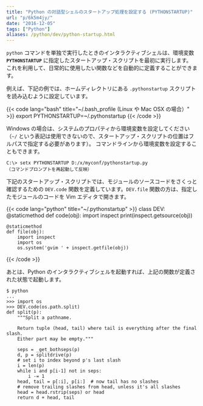```yaml
---
title: "Python の対話型シェルのスタートアップ処理を設定する (PYTHONSTARTUP)"
url: "p/6k5m4jy/"
date: "2016-12-05"
tags: ["Python"]
aliases: /python/dev/python-startup.html
---
```


`python` コマンドを単独で実行したときのインタラクティブシェルは、環境変数 __`PYTHONSTARTUP`__ に指定したスタートアップ・スクリプトを最初に実行します。
これを利用して、日常的に使用したい関数などを自動的に定義することができます。

例えば、下記の例では、ホームディレクトリにある `.pythonstartup` スクリプトを読み込むように設定しています。

{{< code lang="bash" title="~/.bash_profile (Linux や Mac OSX の場合）" >}}
export PYTHONSTARTUP=~/.pythonstartup
{{< /code >}}

Windows の場合は、システムのプロパティから環境変数を設定してください（`~/` という表記は使用できないので、スタートアップ・スクリプトの位置はフルパスで指定する必要があります）。
コマンドラインから環境変数を設定することもできます。

```
C:\> setx PYTHONSTARTUP D:/x/myconf/pythonstartup.py
（コマンドプロンプトを再起動して反映）
```

下記のスタートアップ・スクリプトでは、モジュールのソースコードをさくっと確認するための `DEV.code` 関数を定義しています。`DEV.file` 関数の方は、指定したモジュールのコードを Vim エディタで開きます。

{{< code lang="python" title="~/.pythonstartup" >}}
class DEV:
    @staticmethod
    def code(obj):
        import inspect
        print(inspect.getsource(obj))

    @staticmethod
    def file(obj):
        import inspect
        import os
        os.system('gvim ' + inspect.getfile(obj))
{{< /code >}}

あとは、Python のインタラクティブシェルを起動すれば、上記の関数が定義された状態で起動します。

```console
$ python
...
>>> import os
>>> DEV.code(os.path.split)
def split(p):
    """Split a pathname.

    Return tuple (head, tail) where tail is everything after the final slash.
    Either part may be empty."""

    seps = _get_bothseps(p)
    d, p = splitdrive(p)
    # set i to index beyond p's last slash
    i = len(p)
    while i and p[i-1] not in seps:
        i -= 1
    head, tail = p[:i], p[i:]  # now tail has no slashes
    # remove trailing slashes from head, unless it's all slashes
    head = head.rstrip(seps) or head
    return d + head, tail
```

